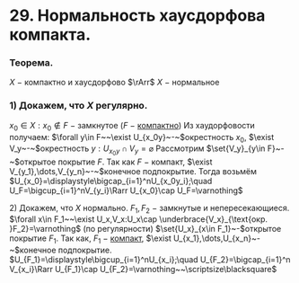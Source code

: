 # 29. Нормальность хаусдорфова компакта.

### Теорема.
$X~-~$компактно и хаусдорфово $\rArr$ $X~-~$нормальное

### $1)$ Докажем, что $X$ регулярно.
$x_0\in X:x_0\notin F~-~$замкнутое $(F~-~$[компактно](15-04-24.md)$)$
Из хаудорфовости получаем:
$\forall y\in F~~\exist U_{x_0y}~-~$окрестность $x_0$, $\exist V_y~-~$окрестность $y:U_{x_0y}\cap V_y=\varnothing$
Рассмотрим $\set{V_y}_{y\in F}~-~$открытое покрытие $F$.
Так как $F~-~$компакт, $\exist V_{y_1},\dots,V_{y_n}~-~$конечное подпокрытие.
Тогда возьмём $U_{x_0}=\displaystyle\bigcap_{i=1}^nU_{x_0y_i};\quad U_F=\bigcup_{i=1}^nV_{y_i}\Rarr U_{x_0}\cap U_F=\varnothing$

$2)$ Докажем, что $X$ нормально.
$F_1,F_2~-~$замкнутые и непересекающиеся.
$\forall x\in F_1~~\exist U_x,V_x:U_x\cap \underbrace{V_x}_{\text{окр. }F_2}=\varnothing$ (по регулярности)
$\set{U_x}_{x\in F_1}~-$открытое покрытие $F_1$.
Так как, $F_1~-~$[компакт](15-04-24.md), $\exist U_{x_1},\dots,U_{x_n}~-~$конечное подпокрытие.
$U_{F_1}=\displaystyle\bigcup_{i=1}^nU_{x_i};\quad U_{F_2}=\bigcap_{i=1}^n V_{x_i}\Rarr U_{F_1}\cap U_{F_2}=\varnothing~~\scriptsize\blacksquare$
